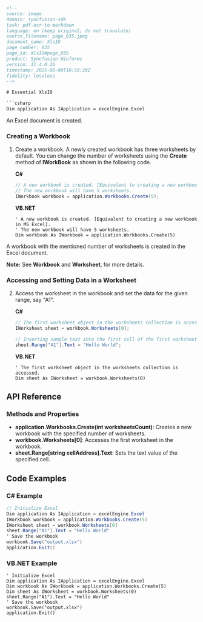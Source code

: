 ```html
<!--
source: image
domain: syncfusion-sdk
task: pdf-ocr-to-markdown
language: en (keep original; do not translate)
source_filename: page_035.jpeg
document_name: XlsIO
page_number: 035
page_id: XlsIO#page_035
product: Syncfusion Winforms
version: 11.4.0.26
timestamp: 2025-08-09T10:50:20Z
fidelity: lossless
-->

# Essential XlsIO

```csharp
Dim application As IApplication = excelEngine.Excel
```

An Excel document is created.

### Creating a Workbook

1. Create a workbook. A newly created workbook has three worksheets by default. You can change the number of worksheets using the **Create** method of **IWorkBook** as shown in the following code.

   **C#**
   ```csharp
   // A new workbook is created. [Equivalent to creating a new workbook in MS Excel].
   // The new workbook will have 5 worksheets.
   IWorkbook workbook = application.Workbooks.Create(5);
   ```

   **VB.NET**
   ```vb.net
   ' A new workbook is created. [Equivalent to creating a new workbook in MS Excel].
   ' The new workbook will have 5 worksheets.
   Dim workbook As IWorkbook = application.Workbooks.Create(5)
   ```

A workbook with the mentioned number of worksheets is created in the Excel document.

**Note:** See **Workbook** and **Worksheet**, for more details.

### Accessing and Setting Data in a Worksheet

2. Access the worksheet in the workbook and set the data for the given range, say "A1".

   **C#**
   ```csharp
   // The first worksheet object in the worksheets collection is accessed.
   IWorksheet sheet = workbook.Worksheets[0];

   // Inserting sample text into the first cell of the first worksheet.
   sheet.Range["A1"].Text = "Hello World";
   ```

   **VB.NET**
   ```vb.net
   ' The first worksheet object in the worksheets collection is accessed.
   Dim sheet As IWorksheet = workbook.Worksheets(0)
   ```

## API Reference

### Methods and Properties
- **application.Workbooks.Create(int worksheetsCount)**: Creates a new workbook with the specified number of worksheets.
- **workbook.Worksheets[0]**: Accesses the first worksheet in the workbook.
- **sheet.Range[string cellAddress].Text**: Sets the text value of the specified cell.

## Code Examples

### C# Example
```csharp
// Initialize Excel
Dim application As IApplication = excelEngine.Excel
IWorkbook workbook = application.Workbooks.Create(5)
IWorksheet sheet = workbook.Worksheets[0]
sheet.Range["A1"].Text = "Hello World"
' Save the workbook
workbook.Save("output.xlsx")
application.Exit()
```

### VB.NET Example
```vb.net
' Initialize Excel
Dim application As IApplication = excelEngine.Excel
Dim workbook As IWorkbook = application.Workbooks.Create(5)
Dim sheet As IWorksheet = workbook.Worksheets(0)
sheet.Range("A1").Text = "Hello World"
' Save the workbook
workbook.Save("output.xlsx")
application.Exit()
```

<!-- tags: [essential xlsio, workbook, worksheet, data manipulation] keywords: [workbook creation, worksheet access, cell value setting, excel engine, text insertion] -->
```
